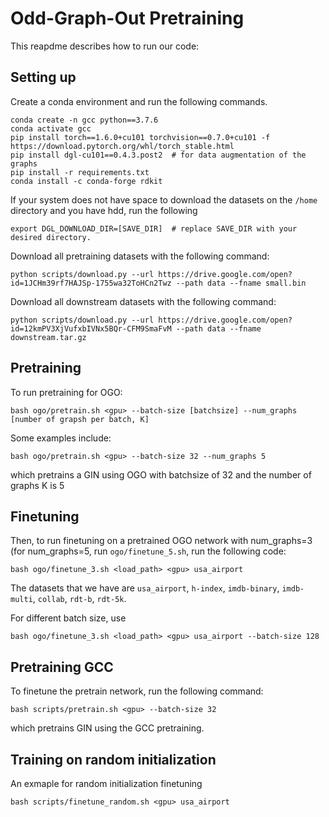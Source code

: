 # Odd-Graph-Out Pretraining

This reapdme describes how to run our code:

## Setting up

Create a conda environment and run the following commands.

```
conda create -n gcc python==3.7.6
conda activate gcc
pip install torch==1.6.0+cu101 torchvision==0.7.0+cu101 -f https://download.pytorch.org/whl/torch_stable.html  
pip install dgl-cu101==0.4.3.post2  # for data augmentation of the graphs
pip install -r requirements.txt
conda install -c conda-forge rdkit
``` 

If your system does not have space to download the datasets on the `/home` directory and you have hdd, run the following
```
export DGL_DOWNLOAD_DIR=[SAVE_DIR]  # replace SAVE_DIR with your desired directory.
```

Download all pretraining datasets with the following command:
```
python scripts/download.py --url https://drive.google.com/open?id=1JCHm39rf7HAJSp-1755wa32ToHCn2Twz --path data --fname small.bin
```

Download all downstream datasets with the following command:
```
python scripts/download.py --url https://drive.google.com/open?id=12kmPV3XjVufxbIVNx5BQr-CFM9SmaFvM --path data --fname downstream.tar.gz
```


## Pretraining

To run pretraining for OGO:
```
bash ogo/pretrain.sh <gpu> --batch-size [batchsize] --num_graphs [number of grapsh per batch, K]
```
Some examples include:
```
bash ogo/pretrain.sh <gpu> --batch-size 32 --num_graphs 5
```
which pretrains a GIN using OGO with batchsize of 32 and the number of graphs K is 5

## Finetuning

Then, to run finetuning on a pretrained OGO network with num_graphs=3 (for num_graphs=5, run `ogo/finetune_5.sh`, run the following code:
```
bash ogo/finetune_3.sh <load_path> <gpu> usa_airport
```
The datasets that we have are `usa_airport`, `h-index`, `imdb-binary`, `imdb-multi`, `collab`, `rdt-b`, `rdt-5k`. 

For different batch size, use
```
bash ogo/finetune_3.sh <load_path> <gpu> usa_airport --batch-size 128
```
## Pretraining GCC

To finetune the pretrain network, run the following command:
```
bash scripts/pretrain.sh <gpu> --batch-size 32
```
which pretrains GIN using the GCC pretraining.

## Training on random initialization
An exmaple for random initialization finetuning
```
bash scripts/finetune_random.sh <gpu> usa_airport
```

